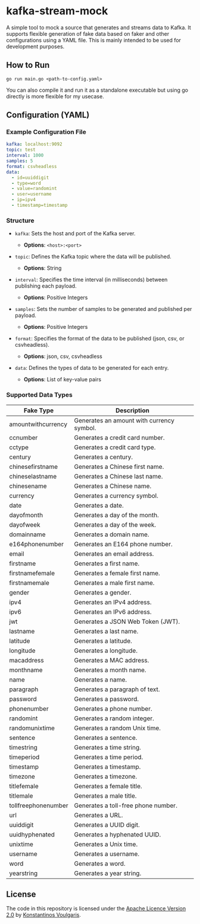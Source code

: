 # kafka-stream-mock

A simple tool to mock a source that generates and streams data to Kafka. It supports flexible generation of fake data based on faker and other configurations using a YAML file. This is mainly intended to be used for development purposes.

## How to Run

```
go run main.go <path-to-config.yaml>
```

You can also compile it and run it as a standalone executable but using go directly is more flexible for my usecase.

## Configuration (YAML)

### Example Configuration File

```yaml
kafka: localhost:9092
topic: test
interval: 1000
samples: 5
format: csvheadless
data:
  - id=uuiddigit
  - type=word
  - value=randomint
  - user=username
  - ip=ipv4
  - timestamp=timestamp
```

### Structure

+ `kafka`: Sets the host and port of the Kafka server.
  - **Options**: `<host>:<port>`

+ `topic`: Defines the Kafka topic where the data will be published.
  - **Options**: String

+ `interval`: Specifies the time interval (in milliseconds) between publishing each payload.
  - **Options**: Positive Integers

+ `samples`: Sets the number of samples to be generated and published per payload.
  - **Options**: Positive Integers

+ `format`: Specifies the format of the data to be published (json, csv, or csvheadless).
  - **Options**: json, csv, csvheadless

+ `data`: Defines the types of data to be generated for each entry.
  - **Options**: List of key-value pairs

### Supported Data Types

| Fake Type           | Description                                                  |
|---------------------|--------------------------------------------------------------|
| amountwithcurrency  | Generates an amount with currency symbol.                   |
| ccnumber            | Generates a credit card number.                              |
| cctype              | Generates a credit card type.                                |
| century             | Generates a century.                                         |
| chinesefirstname    | Generates a Chinese first name.                              |
| chineselastname     | Generates a Chinese last name.                               |
| chinesename         | Generates a Chinese name.                                    |
| currency            | Generates a currency symbol.                                 |
| date                | Generates a date.                                            |
| dayofmonth          | Generates a day of the month.                                |
| dayofweek           | Generates a day of the week.                                 |
| domainname          | Generates a domain name.                                     |
| e164phonenumber     | Generates an E164 phone number.                              |
| email               | Generates an email address.                                  |
| firstname           | Generates a first name.                                      |
| firstnamefemale     | Generates a female first name.                               |
| firstnamemale       | Generates a male first name.                                 |
| gender              | Generates a gender.                                          |
| ipv4                | Generates an IPv4 address.                                   |
| ipv6                | Generates an IPv6 address.                                   |
| jwt                 | Generates a JSON Web Token (JWT).                            |
| lastname            | Generates a last name.                                       |
| latitude            | Generates a latitude.                                        |
| longitude           | Generates a longitude.                                       |
| macaddress          | Generates a MAC address.                                     |
| monthname           | Generates a month name.                                      |
| name                | Generates a name.                                            |
| paragraph           | Generates a paragraph of text.                               |
| password            | Generates a password.                                        |
| phonenumber         | Generates a phone number.                                    |
| randomint           | Generates a random integer.                                  |
| randomunixtime      | Generates a random Unix time.                                |
| sentence            | Generates a sentence.                                        |
| timestring          | Generates a time string.                                     |
| timeperiod          | Generates a time period.                                     |
| timestamp           | Generates a timestamp.                                       |
| timezone            | Generates a timezone.                                        |
| titlefemale         | Generates a female title.                                    |
| titlemale           | Generates a male title.                                      |
| tollfreephonenumber | Generates a toll-free phone number.                          |
| url                 | Generates a URL.                                             |
| uuiddigit           | Generates a UUID digit.                                      |
| uuidhyphenated      | Generates a hyphenated UUID.                                 |
| unixtime            | Generates a Unix time.                                       |
| username            | Generates a username.                                        |
| word                | Generates a word.                                            |
| yearstring          | Generates a year string.                                     |

## License

The code in this repository is licensed under the [Apache Licence Version 2.0](LICENSE) by [Konstantinos Voulgaris](https://github.com/konvoulgaris).
